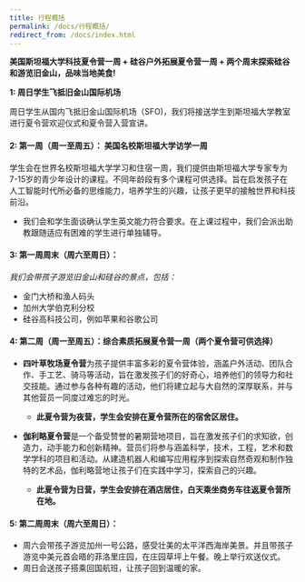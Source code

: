 ```yaml
---
title: 行程概括
permalink: /docs/行程概括/
redirect_from: /docs/index.html
---
```

**美国斯坦福大学科技夏令营一周 + 硅谷户外拓展夏令营一周 + 两个周末探索硅谷和游览旧金山，品味当地美食!**

**1: 周日学生飞抵旧金山国际机场**

周日学生从国内飞抵旧金山国际机场（SFO)，我们将接送学生到斯坦福大学教室进行夏令营欢迎仪式和夏令营入营宣讲。

#### 2: 第一周（周一至周五）： 美国名校斯坦福大学访学一周

学生会在世界名校斯坦福大学学习和住宿一周，我们提供由斯坦福大学专家专为7-15岁的青少年设计的课程。不同年龄段有多个课程可供选择。旨在启发孩子在人工智能时代所必备的思维能力，培养学生的兴趣，让孩子更早的接触世界和科技前沿。

* 我们会和学生面谈确认学生英文能力符合要求。在上课过程中，我们会派出助教跟随适应有困难的学生进行单独辅导。

#### 3: 第一周周末（周六至周日）：

*我们会带孩子游览旧金山和硅谷的景点，包括：*

* 金门大桥和渔人码头
* 加州大学伯克利分校
* 硅谷高科技公司，例如苹果和谷歌公司

#### 4: 第二周（周一至周五）：综合素质拓展夏令营一周（两个夏令营可供选择）

* **四叶草牧场夏令营**为孩子提供丰富多彩的夏令营体验，涵盖户外活动、团队合作、手工艺、骑马等活动，旨在激发孩子们的好奇心，培养他们的领导力和社交技能。通过参与各种有趣的活动，他们将建立起与大自然的深厚联系，并与其他营员一同度过难忘的时光。
  * **此夏令营为夜营，学生会安排在夏令营所在的宿舍区居住。**

* **伽利略夏令营**是一个备受赞誉的暑期营地项目，旨在激发孩子们的求知欲，创造力，动手能力和创新精神。营员们将参与涵盖科学，技术，工程，艺术和数学学科的项目和活动。从建造机器人和编写应用程序到探索自然奇观和制作独特的艺术品，伽利略营地让孩子们在实践中学习，探索自己的兴趣。
  * **此夏令营为日营，学生会安排在酒店居住，白天乘坐商务车往返夏令营所在地。**

#### 5: 第二周周末（周六至周日）：

* 周六会带孩子游览加州一号公路，感受壮美的太平洋西海岸美景。并且带孩子游览中美元首会晤的菲洛里庄园，在庄园草坪上午餐。晚上举行欢送仪式。
* 周日会送孩子搭乘回国航班，让孩子回到温暖的家。
